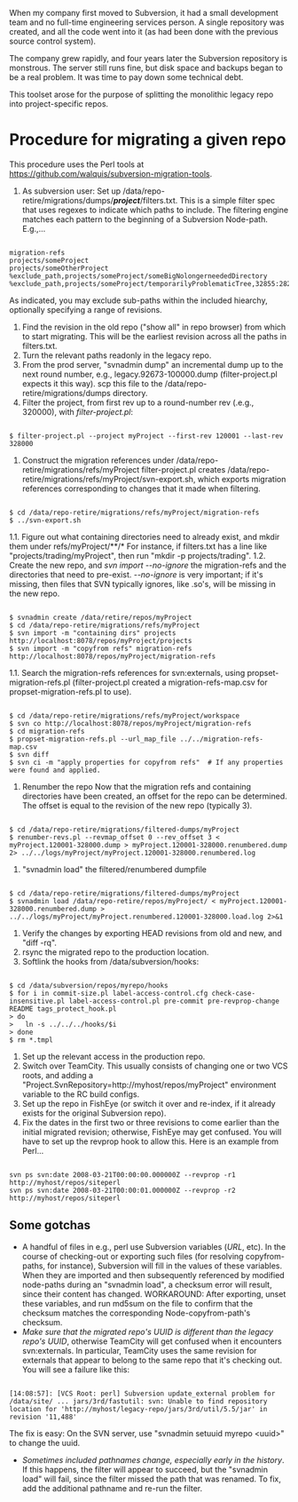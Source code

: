 When my company first moved to Subversion, it had a small development team and no full-time engineering services person.  A single repository was created, and all the code went into it (as had been done with the previous source control system).

The company grew rapidly, and four years later the Subversion repository is monstrous.  The server still runs fine, but disk space and backups began to be a real problem.  It was time to pay down some technical debt.

This toolset arose for the purpose of splitting the monolithic legacy repo into project-specific repos. 

# Procedure for migrating a given repo
This procedure uses the Perl tools at https://github.com/walquis/subversion-migration-tools.

1. As subversion user: Set up /data/repo-retire/migrations/dumps/___project___/filters.txt.  This is a simple filter spec that uses regexes to indicate which paths to include.  The filtering engine matches each pattern to the beginning of a Subversion Node-path. E.g.,...
<pre><code>
migration-refs
projects/someProject
projects/someOtherProject
%exclude_path,projects/someProject/someBigNolongerneededDirectory
%exclude_path,projects/someProject/temporarilyProblematicTree,32855:282707
</code></pre>
As indicated, you may exclude sub-paths within the included hiearchy, optionally specifying a range of revisions.
1. Find the revision in the old repo ("show all" in repo browser) from which to start migrating.  This will be the earliest revision across all the paths in filters.txt.
1. Turn the relevant paths readonly in the legacy repo.
1. From the prod server, "svnadmin dump" an incremental dump up to the next round number, e.g.,  legacy.92673-100000.dump (filter-project.pl expects it this way).  scp this file to the /data/repo-retire/migrations/dumps directory.
1. Filter the project, from first rev up to a round-number rev (.e.g., 320000), with *filter-project.pl*:
<pre><code>
$ filter-project.pl --project myProject --first-rev 120001 --last-rev 328000
</code></pre>
1. Construct the migration references under /data/repo-retire/migrations/refs/myProject
filter-project.pl creates /data/repo-retire/migrations/refs/myProject/svn-export.sh, which exports migration references corresponding to changes that it made when filtering.
<pre><code>
$ cd /data/repo-retire/migrations/refs/myProject/migration-refs
$ ../svn-export.sh
</code></pre>
1.1. Figure out what containing directories need to already exist, and mkdir them under refs/myProject/**/*
For instance, if filters.txt has a line like "projects/trading/myProject", then run "mkdir -p projects/trading".
1.2. Create the new repo, and *svn import \-\-no-ignore* the migration-refs and the directories that need to pre-exist. *\--no-ignore* is very important; if it's missing, then files that SVN typically ignores, like .so's, will be missing in the new repo.
<pre><code>
$ svnadmin create /data/retire/repos/myProject
$ cd /data/repo-retire/migrations/refs/myProject
$ svn import -m "containing dirs" projects http://localhost:8078/repos/myProject/projects
$ svn import -m "copyfrom refs" migration-refs http://localhost:8078/repos/myProject/migration-refs
</code></pre>
1.1. Search the migration-refs references for svn:externals, using propset-migration-refs.pl
(filter-project.pl created a migration-refs-map.csv for propset-migration-refs.pl to use).
<pre><code>
$ cd /data/repo-retire/migrations/refs/myProject/workspace
$ svn co http://localhost:8078/repos/myProject/migration-refs
$ cd migration-refs
$ propset-migration-refs.pl --url_map_file ../../migration-refs-map.csv
$ svn diff
$ svn ci -m "apply properties for copyfrom refs"  # If any properties were found and applied.
</code></pre>
1. Renumber the repo
Now that the migration refs and containing directories have been created, an offset for the repo can be determined.  The offset is equal to the revision of the new repo (typically 3).
<pre><code>
$ cd /data/repo-retire/migrations/filtered-dumps/myProject
$ renumber-revs.pl --revmap_offset 0 --rev_offset 3 < myProject.120001-328000.dump > myProject.120001-328000.renumbered.dump 2> ../../logs/myProject/myProject.120001-328000.renumbered.log
</code></pre>
1. "svnadmin load" the filtered/renumbered dumpfile
<pre><code>
$ cd /data/repo-retire/migrations/filtered-dumps/myProject
$ svnadmin load /data/repo-retire/repos/myProject/ < myProject.120001-328000.renumbered.dump > ../../logs/myProject/myProject.renumbered.120001-328000.load.log 2>&1
</code></pre>
1. Verify the changes by exporting HEAD revisions from old and new, and "diff -rq".
1. rsync the migrated repo to the production location.
1. Softlink the hooks from /data/subversion/hooks:
<pre><code>
$ cd /data/subversion/repos/myrepo/hooks
$ for i in commit-size.pl label-access-control.cfg check-case-insensitive.pl label-access-control.pl pre-commit pre-revprop-change README tags_protect_hook.pl
> do
>   ln -s ../../../hooks/$i
> done
$ rm *.tmpl
</code></pre>
1. Set up the relevant access in the production repo.
1. Switch over TeamCity.  This usually consists of changing one or two VCS roots, and adding a "Project.SvnRepository=http://myhost/repos/myProject" environment variable to the RC build configs.
1. Set up the repo in FishEye (or switch it over and re-index, if it already exists for the original Subversion repo).
1. Fix the dates in the first two or three revisions to come earlier than the initial migrated revision; otherwise, FishEye may get confused.  You will have to set up the revprop hook to allow this.  Here is an example from Perl...
<pre><code>
svn ps svn:date 2008-03-21T00:00:00.000000Z --revprop -r1 http://myhost/repos/siteperl
svn ps svn:date 2008-03-21T00:00:01.000000Z --revprop -r2 http://myhost/repos/siteperl
</code></pre>

<h2>Some gotchas</h2>

* A handful of files in e.g., <site>perl use Subversion variables ($URL$, etc).  In the course of checking-out or exporting such files (for resolving copyfrom-paths, for instance), Subversion will fill in the values of these variables.  When they are imported and then subsequently referenced by modified node-paths during an "svnadmin load", a checksum error will result, since their content has changed.  WORKAROUND: After exporting, unset these variables, and run md5sum on the file to confirm that the checksum matches the corresponding Node-copyfrom-path's checksum.
* *Make sure that the migrated repo's UUID is different than the legacy repo's UUID*, otherwise TeamCity will get confused when it encounters svn:externals.  In particular, TeamCity uses the same revision for externals that appear to belong to the same repo that it's checking out.  You will see a failure like this:
<pre><code>
[14:08:57]: [VCS Root: <site>perl] Subversion update_external problem for /data/site/ ... jars/3rd/fastutil: svn: Unable to find repository location for 'http://myhost/legacy-repo/jars/3rd/util/5.5/jar' in revision '11,488'
</code></pre>
The fix is easy: On the SVN server, use "svnadmin setuuid myrepo &lt;uuid&gt;" to change the uuid.
* *Sometimes included pathnames change, especially early in the history*.  If this happens, the filter will appear to succeed, but the "svnadmin load" will fail, since the filter missed the path that was renamed.
To fix, add the additional pathname and re-run the filter.


